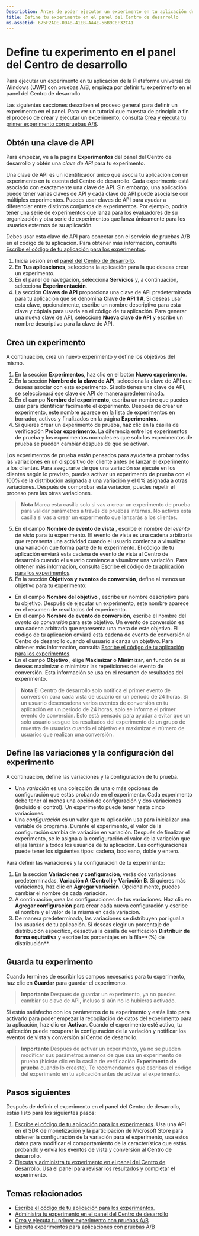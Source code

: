 ```yaml
---
Description: Antes de poder ejecutar un experimento en tu aplicación de la Plataforma universal de Windows (UWP) con pruebas A/B, debes definir tu experimento en el panel del Centro de desarrollo.
title: Define tu experimento en el panel del Centro de desarrollo
ms.assetid: 675F2ADE-0D4B-41EB-AA4E-56B9C8F32C41
---
```


# Define tu experimento en el panel del Centro de desarrollo

Para ejecutar un experimento en tu aplicación de la Plataforma universal de Windows (UWP) con pruebas A/B, empieza por definir tu experimento en el panel del Centro de desarrollo

Las siguientes secciones describen el proceso general para definir un experimento en el panel. Para ver un tutorial que muestra de principio a fin el proceso de crear y ejecutar un experimento, consulta [Crea y ejecuta tu primer experimento con pruebas A/B](create-and-run-your-first-experiment-with-a-b-testing.md).

## Obtén una clave de API

Para empezar, ve a la página **Experimentos** del panel del Centro de desarrollo y obtén una *clave de API* para tu experimento.

Una clave de API es un identificador único que asocia tu aplicación con un experimento en tu cuenta del Centro de desarrollo. Cada experimento está asociado con exactamente una clave de API. Sin embargo, una aplicación puede tener varias claves de API y cada clave de API puede asociarse con múltiples experimentos. Puedes usar claves de API para ayudar a diferenciar entre distintos conjuntos de experimentos. Por ejemplo, podría tener una serie de experimentos que lanza para los evaluadores de su organización y otra serie de experimentos que lanza únicamente para los usuarios externos de su aplicación.

Debes usar esta clave de API para conectar con el servicio de pruebas A/B en el código de tu aplicación. Para obtener más información, consulta [Escribe el código de tu aplicación para los experimentos](code-your-experiment-in-your-app.md).

1. Inicia sesión en el [panel del Centro de desarrollo](https://dev.windows.com/overview).
2. En **Tus aplicaciones**, selecciona la aplicación para la que deseas crear un experimento.
3. En el panel de navegación, selecciona **Servicios** y, a continuación, selecciona **Experimentación**.
4. La sección **Claves de API** proporciona una clave de API predeterminada para tu aplicación que se denomina **Clave de API 1 #**. Si deseas usar esta clave, opcionalmente, escribe un nombre descriptivo para esta clave y cópiala para usarla en el código de tu aplicación. Para generar una nueva clave de API, seleccione **Nueva clave de API** y escribe un nombre descriptivo para la clave de API.

## Crea un experimento

A continuación, crea un nuevo experimento y define los objetivos del mismo.

1. En la sección **Experimentos**, haz clic en el botón **Nuevo experimento**.
2. En la sección **Nombre de la clave de API**, selecciona la clave de API que deseas asociar con este experimento. Si solo tienes una clave de API, se seleccionará ese clave de API de manera predeterminada.
3. En el campo **Nombre del experimento**, escriba un nombre que puedes usar para identificar fácilmente el experimento. Después de crear un experimento, este nombre aparece en la lista de experimentos en borrador, activos y finalizados en la página **Experimentos**.
4. Si quieres crear un experimento de prueba, haz clic en la casilla de verificación **Probar experimento**. La diferencia entre los experimentos de prueba y los experimentos normales es que solo los experimentos de prueba se pueden cambiar después de que se activan.

  Los experimentos de prueba están pensados para ayudarte a probar todas las variaciones en un dispositivo del cliente antes de lanzar el experimento a los clientes. Para asegurarte de que una variación se ejecute en los clientes según lo previsto, puedes activar un experimento de prueba con el 100% de la distribución asignada a una variación y el 0% asignada a otras variaciones. Después de comprobar esta variación, puedes repetir el proceso para las otras variaciones.
  > **Nota** Marca esta casilla solo si vas a crear un experimento de prueba para validar parámetros a través de pruebas internas. No actives esta casilla si vas a crear un experimento que lanzarás a los clientes.

5. En el campo **Nombre de evento de vista** , escribe el nombre del *evento de vista* para tu experimento. El evento de vista es una cadena arbitraria que representa una actividad cuando el usuario comienza a visualizar una variación que forma parte de tu experimento. El código de tu aplicación enviará esta cadena de evento de vista al Centro de desarrollo cuando el usuario comience a visualizar una variación. Para obtener más información, consulta [Escribe el código de tu aplicación para los experimentos](code-your-experiment-in-your-app.md).
6. En la sección **Objetivos y eventos de conversión**, define al menos un objetivo para tu experimento:
  * En el campo **Nombre del objetivo** , escribe un nombre descriptivo para tu objetivo. Después de ejecutar un experimento, este nombre aparece en el resumen de resultados del experimento.
  * En el campo **Nombre de evento de conversión**, escribe el nombre del *evento de conversión* para este objetivo. Un evento de conversión es una cadena arbitraria que representa una meta de este objetivo. El código de tu aplicación enviará esta cadena de evento de conversión al Centro de desarrollo cuando el usuario alcanza un objetivo. Para obtener más información, consulta [Escribe el código de tu aplicación para los experimentos](code-your-experiment-in-your-app.md).
  * En el campo **Objetivo** , elige **Maximizar** o **Minimizar**, en función de si deseas maximizar o minimizar las repeticiones del evento de conversión. Esta información se usa en el resumen de resultados del experimento.

  >**Nota** El Centro de desarrollo solo notifica el primer evento de conversión para cada vista de usuario en un período de 24 horas. Si un usuario desencadena varios eventos de conversión en tu aplicación en un período de 24 horas, solo se informa el primer evento de conversión. Esto está pensado para ayudar a evitar que un solo usuario sesgue los resultados del experimento de un grupo de muestra de usuarios cuando el objetivo es maximizar el número de usuarios que realizan una conversión.

## Define las variaciones y la configuración del experimento

A continuación, define las variaciones y la configuración de tu prueba.

* Una *variación* es una colección de una o más opciones de configuración que estás probando en el experimento. Cada experimento debe tener al menos una opción de configuración y dos variaciones (incluido el control). Un experimento puede tener hasta cinco variaciones.
* Una *configuración* es un valor que tu aplicación usa para inicializar una variable de programa. Durante el experimento, el valor de la configuración cambia de variación en variación. Después de finalizar el experimento, se le asigna a la configuración el valor de la variación que elijas lanzar a todos los usuarios de tu aplicación. Las configuraciones puede tener los siguientes tipos: cadena, booleano, doble y entero.

Para definir las variaciones y la configuración de tu experimento:
1. En la sección **Variaciones y configuración**, verás dos variaciones predeterminadas, **Variación A (Control)** y **Variación B**. Si quieres más variaciones, haz clic en **Agregar variación**. Opcionalmente, puedes cambiar el nombre de cada variación.
2. A continuación, crea las configuraciones de tus variaciones. Haz clic en **Agregar configuración** para crear cada nueva configuración y escribe el nombre y el valor de la misma en cada variación.
3. De manera predeterminada, las variaciones se distribuyen por igual a los usuarios de tu aplicación. Si deseas elegir un porcentaje de distribución específico, desactiva la casilla de verificación **Distribuir de forma equitativa** y escribe los porcentajes en la fila**(%) de distribución**.

## Guarda tu experimento

Cuando termines de escribir los campos necesarios para tu experimento, haz clic en **Guardar** para guardar el experimento.

> **Importante** Después de guardar un experimento, ya no puedes cambiar su clave de API, incluso si aún no lo hubieras activado.

Si estás satisfecho con los parámetros de tu experimento y estás listo para activarlo para poder empezar la recopilación de datos del experimento para tu aplicación, haz clic en **Activar**. Cuando el experimento esté activo, tu aplicación puede recuperar la configuración de la variación y notificar los eventos de vista y conversión al Centro de desarrollo.

> **Importante** Después de activar un experimento, ya no se pueden modificar sus parámetros a menos de que sea un experimento de prueba (hiciste clic en la casilla de verificación **Experimento de prueba** cuando lo creaste). Te recomendamos que escribas el código del experimento en tu aplicación antes de activar el experimento.

## Pasos siguientes

Después de definir el experimento en el panel del Centro de desarrollo, estás listo para los siguientes pasos:
1. [Escribe el código de tu aplicación para los experimentos](code-your-experiment-in-your-app.md). Usa una API en el SDK de monetización y la participación de Microsoft Store para obtener la configuración de la variación para el experimento, usa estos datos para modificar el comportamiento de la característica que estás probando y envía los eventos de vista y conversión al Centro de desarrollo.
2. [Ejecuta y administra tu experimento en el panel del Centro de desarrollo](manage-your-experiment.md). Usa el panel para revisar los resultados y completar el experimento.

## Temas relacionados

  * [Escribe el código de tu aplicación para los experimentos.](code-your-experiment-in-your-app.md)
  * [Administra tu experimento en el panel del Centro de desarrollo](manage-your-experiment.md)
  * [Crea y ejecuta tu primer experimento con pruebas A/B](create-and-run-your-first-experiment-with-a-b-testing.md)
  * [Ejecuta experimentos para aplicaciones con pruebas A/B](run-app-experiments-with-a-b-testing.md)


<!--HONumber=Mar16_HO5-->


